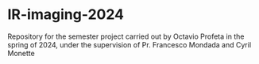 # IR-imaging-2024
Repository for the semester project carried out by Octavio Profeta in the spring of 2024, under the supervision of Pr. Francesco Mondada and Cyril Monette
